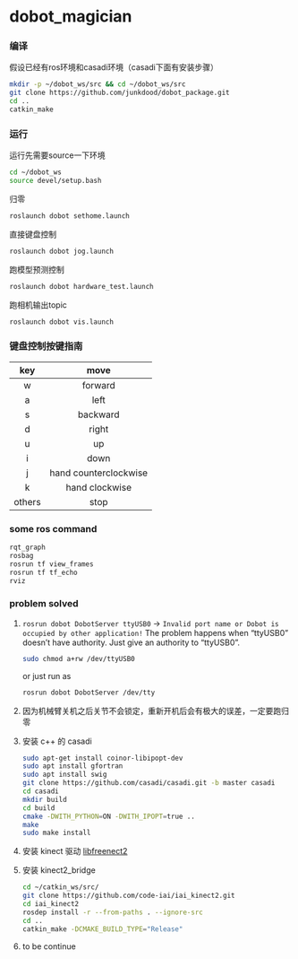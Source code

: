 # dobot_magician

### 编译
假设已经有ros环境和casadi环境（casadi下面有安装步骤）
```sh
mkdir -p ~/dobot_ws/src && cd ~/dobot_ws/src
git clone https://github.com/junkdood/dobot_package.git
cd ..
catkin_make
```

### 运行
运行先需要source一下环境
```sh
cd ~/dobot_ws
source devel/setup.bash
```

归零
```sh
roslaunch dobot sethome.launch
```

直接键盘控制
```sh
roslaunch dobot jog.launch
```

跑模型预测控制
```sh
roslaunch dobot hardware_test.launch
```

跑相机输出topic
```sh
roslaunch dobot vis.launch
```

### 键盘控制按键指南

| key | move |
| :---: | :----: |
|w|forward|
|a|left|
|s|backward|
|d|right|
|u|up|
|i|down|
|j|hand counterclockwise|
|k|hand clockwise|
|others|stop|


### some ros command

```sh
rqt_graph
rosbag
rosrun tf view_frames
rosrun tf tf_echo
rviz
```

### problem solved

1. `rosrun dobot DobotServer ttyUSB0` -> `Invalid port name or Dobot is occupied by other application!`
   The problem happens when “ttyUSB0” doesn’t have authority.
   Just give an authority to “ttyUSB0”.
   ```sh
   sudo chmod a+rw /dev/ttyUSB0
   ```
   or just run as
   ```sh
   rosrun dobot DobotServer /dev/tty
   ```

2. 因为机械臂关机之后关节不会锁定，重新开机后会有极大的误差，一定要跑归零


3. 安装 c++ 的 casadi
   ```sh
   sudo apt-get install coinor-libipopt-dev
   sudo apt install gfortran
   sudo apt install swig
   git clone https://github.com/casadi/casadi.git -b master casadi 
   cd casadi
   mkdir build
   cd build
   cmake -DWITH_PYTHON=ON -DWITH_IPOPT=true ..
   make
   sudo make install
   ```

4. 安装 kinect 驱动
   [libfreenect2](https://github.com/OpenKinect/libfreenect2)

5. 安装 kinect2_bridge
   ```sh
   cd ~/catkin_ws/src/
   git clone https://github.com/code-iai/iai_kinect2.git
   cd iai_kinect2
   rosdep install -r --from-paths . --ignore-src
   cd ..
   catkin_make -DCMAKE_BUILD_TYPE="Release"
   ```

6. to be continue